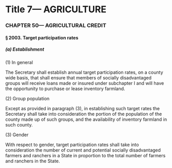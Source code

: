 
# Title 7— AGRICULTURE
### CHAPTER 50— AGRICULTURAL CREDIT
#### § 2003. Target participation rates
##### (a) Establishment

(1) In general

The Secretary shall establish annual target participation rates, on a county wide basis, that shall ensure that members of socially disadvantaged groups will receive loans made or insured under subchapter I and will have the opportunity to purchase or lease inventory farmland.

(2) Group population

Except as provided in paragraph (3), in establishing such target rates the Secretary shall take into consideration the portion of the population of the county made up of such groups, and the availability of inventory farmland in such county.

(3) Gender

With respect to gender, target participation rates shall take into consideration the number of current and potential socially disadvantaged farmers and ranchers in a State in proportion to the total number of farmers and ranchers in the State.

